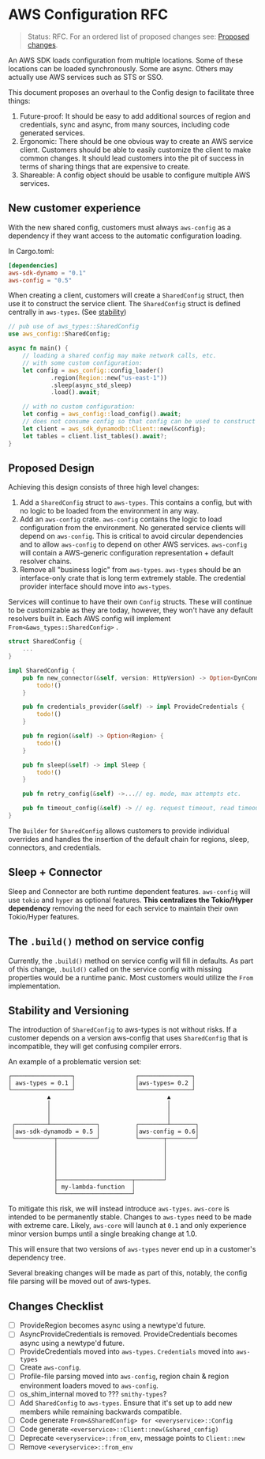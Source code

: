 # AWS Configuration RFC

> Status: RFC. For an ordered list of proposed changes see: [Proposed changes](#changes-checklist).

An AWS SDK loads configuration from multiple locations. Some of these locations can be loaded synchronously. Some are
async. Others may actually use AWS services such as STS or SSO.

This document proposes an overhaul to the Config design to facilitate three things:

1. Future-proof: It should be easy to add additional sources of region and credentials, sync and async, from many
   sources, including code generated services.
2. Ergonomic: There should be one obvious way to create an AWS service client. Customers should be able to easily
   customize the client to make common changes. It should lead customers into the pit of success in terms of sharing
   things that are expensive to create.
3. Shareable: A config object should be usable to configure multiple AWS services.

## New customer experience

With the new shared config, customers must always `aws-config` as a dependency if they want access to the automatic
configuration loading.

In Cargo.toml:

```toml
[dependencies]
aws-sdk-dynamo = "0.1"
aws-config = "0.5"
```

When creating a client, customers will create a `SharedConfig` struct, then use it to construct the service client.
The `SharedConfig` struct is defined centrally in `aws-types`. (See [stability](#stability-and-versioning))

```rust
// pub use of aws_types::SharedConfig
use aws_config::SharedConfig;

async fn main() {
    // loading a shared config may make network calls, etc.
    // with some custom configuration:
    let config = aws_config::config_loader()
            .region(Region::new("us-east-1"))
            .sleep(async_std_sleep)
            .load().await;

    // with no custom configuration:
    let config = aws_config::load_config().await;
    // does not consume config so that config can be used to construct other service clients.
    let client = aws_sdk_dynamodb::Client::new(&config);
    let tables = client.list_tables().await?;
}
```

## Proposed Design

Achieving this design consists of three high level changes:

1. Add a `SharedConfig` struct to `aws-types`. This contains a config, but with no logic to be loaded from the
   environment in any way.
2. Add an `aws-config` crate. `aws-config` contains the logic to load configuration from the environment. No generated
   service clients will depend on `aws-config`. This is critical to avoid circular dependencies and to
   allow `aws-config` to depend on other AWS services. `aws-config` will contain a AWS-generic configuration
   representation + default resolver chains.
3. Remove all "business logic" from `aws-types`. `aws-types` should be an interface-only crate that is long term
   extremely stable. The credential provider interface should move into `aws-types`.

Services will continue to have their own `Config` structs. These will continue to be customizable as they are today,
however, they won't have any default resolvers built in. Each AWS config will implement `From<&aws_types::SharedConfig>`
.

```rust
struct SharedConfig {
    ...
}

impl SharedConfig {
    pub fn new_connector(&self, version: HttpVersion) -> Option<DynConnector> {
        todo!()
    }

    pub fn credentials_provider(&self) -> impl ProvideCredentials {
        todo!()
    }

    pub fn region(&self) -> Option<Region> {
        todo!()
    }

    pub fn sleep(&self) -> impl Sleep {
        todo!()
    }

    pub fn retry_config(&self) ->...// eg. mode, max attempts etc.

    pub fn timeout_config(&self) -> // eg. request timeout, read timeout, etc.
}
```

The `Builder` for `SharedConfig` allows customers to provide individual overrides and handles the insertion of the
default chain for regions, sleep, connectors, and credentials.

## Sleep + Connector

Sleep and Connector are both runtime dependent features. `aws-config` will use `tokio` and `hyper` as optional
features. **This centralizes the Tokio/Hyper dependency** removing the need for each service to maintain their own
Tokio/Hyper features.

## The `.build()` method on service config

Currently, the `.build()` method on service config will fill in defaults. As part of this change, `.build()` called on
the service config with missing properties would be a runtime panic. Most customers would utilize the `From`
implementation.

## Stability and Versioning

The introduction of `SharedConfig` to aws-types is not without risks. If a customer depends on a version aws-config that
uses `SharedConfig` that is incompatible, they will get confusing compiler errors.

An example of a problematic version set:

```
┌─────────────────┐                 ┌───────────────┐
│ aws-types = 0.1 │                 │aws-types= 0.2 │
└─────────────────┘                 └───────────────┘
           ▲                                 ▲
           │                                 │
           │                                 │
           │                                 │
 ┌─────────┴─────────────┐          ┌────────┴───────┐
 │aws-sdk-dynamodb = 0.5 │          │aws-config = 0.6│
 └───────────┬───────────┘          └───────┬────────┘
             │                              │
             │                              │
             │                              │
             │                              │
             │                              │
             ├─────────────────────┬────────┘
             │ my-lambda-function  │
             └─────────────────────┘
```

To mitigate this risk, we will instead introduce `aws-types`. `aws-core` is intended to be permanently stable. Changes
to `aws-types` need to be made with extreme care. Likely, `aws-core` will launch at `0.1` and only experience minor
version bumps until a single breaking change at 1.0.

This will ensure that two versions of `aws-types` never end up in a customer's dependency tree.

Several breaking changes will be made as part of this, notably, the config file parsing will be moved out of aws-types.

## Changes Checklist

- [ ] ProvideRegion becomes async using a newtype'd future.
- [ ] AsyncProvideCredentials is removed. ProvideCredentials becomes async using a newtype'd future.
- [ ] ProvideCredentials moved into `aws-types`. `Credentials` moved into `aws-types`
- [ ] Create `aws-config`.
- [ ] Profile-file parsing moved into `aws-config`, region chain & region environment loaders moved to `aws-config`.
- [ ] os_shim_internal moved to ??? `smithy-types`?
- [ ] Add `SharedConfig` to `aws-types`. Ensure that it's set up to add new members while remaining backwards
  compatible.
- [ ] Code generate `From<&SharedConfig> for <everyservice>::Config`
- [ ] Code generate `<everservice>::Client::new(&shared_config)`
- [ ] Deprecate `<everyservice>::from_env`, message points to `Client::new`
- [ ] Remove `<everyservice>::from_env`

